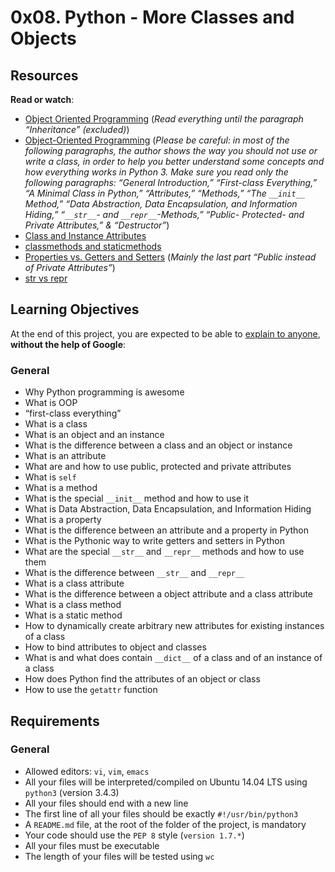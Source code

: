 <h1 class="gap">0x08. Python - More Classes and Objects</h1><div class="gap" id="project-description">
<h2>Resources</h2>
<p><strong>Read or watch</strong>:</p>
<ul>
<li><a href="/rltoken/VlISluyXK-teEwwPCu2tlg" target="_blank" title="Object Oriented Programming">Object Oriented Programming</a> (<em>Read everything until the paragraph “Inheritance” (excluded)</em>)</li>
<li><a href="/rltoken/m_oP4NCbKTp9tKptvxWP_g" target="_blank" title="Object-Oriented Programming">Object-Oriented Programming</a> (<em>Please be careful: in most of the following paragraphs, the author shows the way you should not use or write a class, in order to help you better understand some concepts and how everything works in Python 3. Make sure you read only the following paragraphs: “General Introduction,” “First-class Everything,” “A Minimal Class in Python,” “Attributes,” “Methods,” “The <code>__init__</code> Method,”  “Data Abstraction, Data Encapsulation, and Information Hiding,” “<code>__str__</code>- and <code>__repr__</code>-Methods,” “Public- Protected- and Private Attributes,” &amp; “Destructor”</em>)</li>
<li><a href="/rltoken/yRdxqVWRyGiu38i6oB4m4g" target="_blank" title="Class and Instance Attributes">Class and Instance Attributes</a> </li>
<li><a href="/rltoken/ce7aZMwzugNBFgfYxNxwCw" target="_blank" title="classmethods and staticmethods">classmethods and staticmethods</a> </li>
<li><a href="/rltoken/PVFV8ka_Ii6h2rXBqAliMQ" target="_blank" title="Properties vs. Getters and Setters">Properties vs. Getters and Setters</a> (<em>Mainly the last part “Public instead of Private Attributes”</em>)</li>
<li><a href="/rltoken/eYiDVsmlNHRZTrirAZ7Qtg" target="_blank" title="str vs repr">str vs repr</a> </li>
</ul>
<h2>Learning Objectives</h2>
<p>At the end of this project, you are expected to be able to <a href="/rltoken/OsVHiAMMK-oqPdcEb0uo3w" target="_blank" title="explain to anyone">explain to anyone</a>, <strong>without the help of Google</strong>:</p>
<h3>General</h3>
<ul>
<li>Why Python programming is awesome </li>
<li>What is OOP</li>
<li>“first-class everything”</li>
<li>What is a class</li>
<li>What is an object and an instance</li>
<li>What is the difference between a class and an object or instance</li>
<li>What is an attribute</li>
<li>What are and how to use public, protected and private attributes</li>
<li>What is <code>self</code></li>
<li>What is a method</li>
<li>What is the special <code>__init__</code> method and how to use it</li>
<li>What is Data Abstraction, Data Encapsulation, and Information Hiding</li>
<li>What is a property</li>
<li>What is the difference between an attribute and a property in Python</li>
<li>What is the Pythonic way to write getters and setters in Python</li>
<li>What are the special <code>__str__</code> and <code>__repr__</code> methods and how to use them</li>
<li>What is the difference between <code>__str__</code> and <code>__repr__</code></li>
<li>What is a class attribute</li>
<li>What is the difference between a object attribute and a class attribute</li>
<li>What is a class method</li>
<li>What is a static method</li>
<li>How to dynamically create arbitrary new attributes for existing instances of a class</li>
<li>How to bind attributes to object and classes</li>
<li>What is and what does contain <code>__dict__</code> of a class and of an instance of a class</li>
<li>How does Python find the attributes of an object or class</li>
<li>How to use the <code>getattr</code> function</li>
</ul>
<h2>Requirements</h2>
<h3>General</h3>
<ul>
<li>Allowed editors: <code>vi</code>, <code>vim</code>, <code>emacs</code></li>
<li>All your files will be interpreted/compiled on Ubuntu 14.04 LTS using <code>python3</code> (version 3.4.3)</li>
<li>All your files should end with a new line</li>
<li>The first line of all your files should be exactly <code>#!/usr/bin/python3</code></li>
<li>A <code>README.md</code> file, at the root of the folder of the project, is mandatory</li>
<li>Your code should use the <code>PEP 8</code> style (<code>version 1.7.*</code>)</li>
<li>All your files must be executable</li>
<li>The length of your files will be tested using <code>wc</code></li>
</ul>
</div>